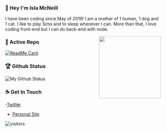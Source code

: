 

### 👋 Hey I'm Isla McNeill

I have been coding since May of 2019! I am a mother of 1 human, 1 dog and 1 cat. I like to play Sims and to sleep whenever I can. More than that, I love coding front-end but I can do back-end with node.

<img align='right' src='https://user-images.githubusercontent.com/5713670/87202985-820dcb80-c2b6-11ea-9f56-7ec461c497c3.gif' width='200"'>



### 👀 Active Repo
[![ReadMe Card](https://github-readme-stats.vercel.app/api/pin/?username=islamcn&repo=wugfme)](https://github.com/yubuntu0109/wugfme)


### 🏆 Github Status
![My Github Status](https://github-readme-stats.vercel.app/api?username=islamcn&show_icons=true&hide_border=true)




### ☕ Get In Touch
-[Twitter](https://twitter.com/islabrynna)
- [Personal Site](https://www.isla-mcneill.com)

![visitors](https://visitor-badge.glitch.me/badge?page_id=islamcn.islamcn)
